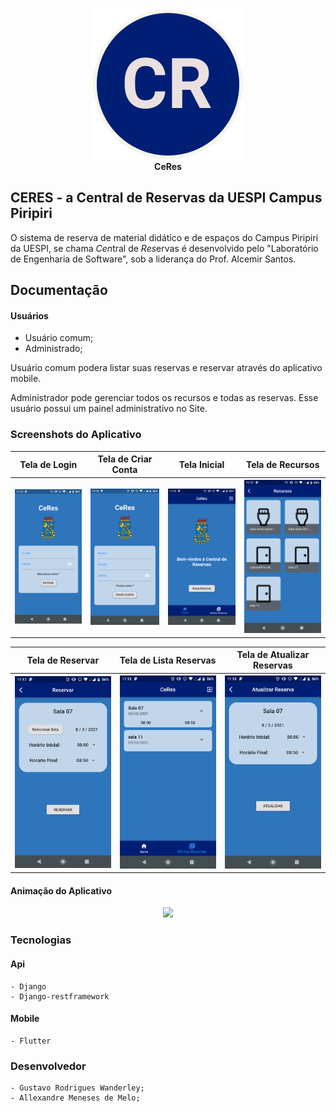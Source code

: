 <div style="text-align:center">
<img src = "screenshots/icone.svg"><br>
<strong> CeRes </strong>
</div>



## CERES - a Central de Reservas da UESPI Campus Piripiri

O sistema de reserva de material didático e de espaços do Campus Piripiri da UESPI, se chama *Cen*tral de *Res*ervas é desenvolvido pelo "Laboratório de Engenharia de Software", sob a liderança do Prof. Alcemir Santos.
 
## Documentação

#### Usuários
 - Usuário comum;
 - Administrado;

Usuário comum podera listar suas reservas e reservar através do aplicativo mobile.

Administrador pode gerenciar todos os recursos e todas as reservas. Esse usuário possui um painel administrativo no Site.

### Screenshots do Aplicativo 



</style>
<table>
    <thead>
        <tr>
            <th>
                Tela de Login
            </th>
            <th>
                Tela de Criar Conta
            </th>
            <th>
                Tela Inicial
            </th>
            <th>
                Tela de Recursos
            </th>
        </tr>
    </thead>
    <tbody>
        <tr>
            <th>
                <img src="screenshots/flutter_01.png" width="200">
            </th>
            <th>
                <img src="screenshots/flutter_02.png" width="200">
            </th>
            <th>
                <img src="screenshots/flutter_03.png" width="200">
            </th>
            <th>
                <img src="screenshots/flutter_04.png" width="200">
            </th>
        </tr>
    </tbody>
</table>


<table>
    <thead>
        <tr>
            <th>
                Tela de Reservar
            </th>
            <th>
                Tela de Lista Reservas
            </th>
            <th>
                Tela de Atualizar Reservas
            </th>
        </tr>
    </thead>
    <tbody>
        <tr>
            <th>
                <img src="screenshots/flutter_05.png" width="200"/>
            </th>
            <th>
                <img src="screenshots/flutter_06.png" width="200">
            </th>
            <th>
                <img src="screenshots/flutter_07.png" width="200">
            </th>
        </tr>
    </tbody>
</table>

#### Animação do Aplicativo
<center>
    <img width="300"  src="screenshots/anima.gif" />
</center>

### Tecnologias
#### Api
    - Django
    - Django-restframework
#### Mobile
    - Flutter

### Desenvolvedor
    - Gustavo Rodrigues Wanderley;
    - Allexandre Meneses de Melo;
